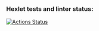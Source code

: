 ### Hexlet tests and linter status:
[![Actions Status](https://github.com/12Zuzu12/frontend-project-lvl1/workflows/hexlet-check/badge.svg)](https://github.com/12Zuzu12/frontend-project-lvl1/actions)